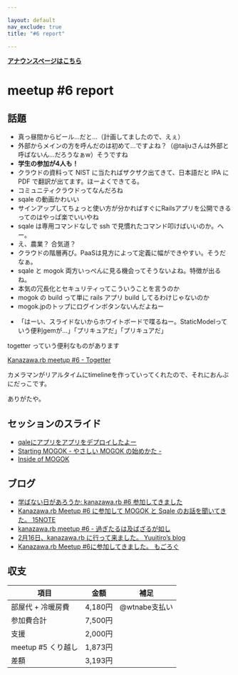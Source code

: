 ```yaml
---

layout: default
nav_exclude: true
title: "#6 report"

---
```


<p> <a href="/6/"><strong>アナウンスページはこちら</strong></a></p>

meetup #6 report
=================

話題
----

-   真っ昼間からビール…だと…（計画してましたので、えぇ）
-   外部からメインの方を呼んだのは初めて…ですよね？（@taijuさんは外部と呼ばないん…だろうなぁw）そうですね
-   **学生の参加が4人も！**
-   クラウドの資料って NIST に当たればザクザク出てきて、日本語だと IPA に PDF で翻訳が出てます。ほーよくできてる。
-   コミュニティクラウドってなんだろね
-   sqale の動画かわいい
-   サインアップしてちょっと使い方が分かればすぐにRailsアプリを公開できるってのはやっぱ楽でいいやね
-   sqale は専用コマンドなしで ssh で見慣れたコマンド叩けばいいのか。へー。
-   え、農業？ 合気道？
-   クラウドの階層再び。PaaSは見方によって定義に幅ができやすい。そうだなぁ。
-   sqale と mogok 両方いっぺんに見る機会ってそうないよね。特徴が出るね。
-   本気の冗長化とセキュリティってこういうことを言うのか
-   mogok の build って単に rails アプリ build してるわけじゃないのか
-   mogok.jpのトップにログインボタンないんだよねー

<!-- -->

-   「はーい、スライドないからホワイトボードで喋るねー。StaticModelっていう便利gemが…」「プリキュアだ」「プリキュアだ」

togetter っていう便利なものがあります

[Kanazawa.rb meetup #6 - Togetter](http://togetter.com/li/457446)

カメラマンがリアルタイムにtimelineを作っていってくれたので、それにおんぶにだっこです。

ありがたや。

セッションのスライド
--------------------

- [qaleにアプリをアプリをデプロイしたよー](http://www.slideshare.net/KeisukeKita/sqale)
- [Starting MOGOK - やさしい MOGOK の始めかた -](http://www.slideshare.net/tomokazu/kanazawa-rb-06)
- [Inside of MOGOK](http://www.slideshare.net/IIJ_MOGOK/kanazawarb-slideshare)

ブログ
------

- [学ばない日があろうか: kanazawa.rb #6 参加してきました](http://mirutover.blogspot.jp/2013/02/kanazawarb-6.html)
- [Kanazawa.rb Meetup #6 に参加して MOGOK と Sqale のお話を聞いてきた。 15NOTE](http://15vision.jp/mobile/note/event-report/kanazawarb-meetup-6.html)
- [kanazawa.rb meetup #6 - 過ぎたるは及ばざるが如し](http://cotton-desu.hatenablog.com/entry/2013/02/17/221901)
- [2月16日、kanazawa.rb に行って来ました。  Yuuitiro’s blog](http://www.vcnet.toyama.toyama.jp/?p=6)
- [Kanazawa.rb Meetup #6に参加してきました。  もごろぐ](http://blog.ruby.iijgio.com/2013/02/26/kanazawa-rb-meetup-6)

収支
----

 | 項目                  | 金額      | 補足            |
 | --------------------- | --------- | --------------- |
 | 部屋代 + 冷暖房費     | 4,180円   | @wtnabe支払い   |
 | 参加費合計            | 7,500円   |                 |
 | 支援                  | 2,000円   |                 |
 | meetup #5 くり越し    | 1,873円   |                 |
 | 差額                  | 3,193円   |                 |

